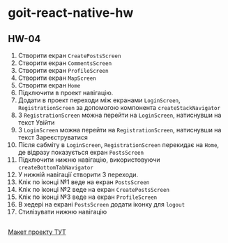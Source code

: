 # goit-react-native-hw

## HW-04

1. Створити екран `CreatePostsScreen`
2. Створити екран `CommentsScreen`
3. Створити екран `ProfileScreen`
4. Створити екран `MapScreen`
5. Створити екран `Home`
6. Підключити в проект навігацію.
7. Додати в проект переходи між екранами `LoginScreen`, `RegistrationScreen` за допомогою компонента `createStackNavigator`
8. З `RegistrationScreen` можна перейти на `LoginScreen`, натиснувши на текст Увійти
9. З `LoginScreen` можна перейти на `RegistrationScreen`, натиснувши на текст Зареєструватися
10. Після сабміту в `LoginScreen`, `RegistrationScreen` перекидає на `Home`, де відразу показується екран `PostsScreen`
11. Підключити нижню навігацію, використовуючи `createBottomTabNavigator`
12. У нижній навігації створити 3 переходи.
13. Клік по іконці №1 веде на екран `PostsScreen`
14. Клік по іконці №2 веде на екран `CreatePostsScreen`
15. Клік по іконці №3 веде на екран `ProfileScreen`
16. В хедері на екрані `PostsScreen` додати іконку для `logout`
17. Стилізувати нижню навігацію

##

[Макет проекту ТУТ](<https://www.figma.com/file/YqWLNarVE4x1zkXa6PYJfi/Homework-(Copy)-(Copy)>)
